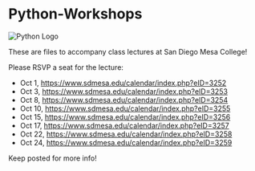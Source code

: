 # Python-Workshops

![Python Logo](https://www.python.org/static/community_logos/python-logo-master-v3-TM.png)

These are files to accompany class lectures at San Diego Mesa College!

Please RSVP a seat for the lecture:
* Oct 1, https://www.sdmesa.edu/calendar/index.php?eID=3252
* Oct 3, https://www.sdmesa.edu/calendar/index.php?eID=3253
* Oct 8, https://www.sdmesa.edu/calendar/index.php?eID=3254
* Oct 10, https://www.sdmesa.edu/calendar/index.php?eID=3255
* Oct 15, https://www.sdmesa.edu/calendar/index.php?eID=3256
* Oct 17, https://www.sdmesa.edu/calendar/index.php?eID=3257
* Oct 22, https://www.sdmesa.edu/calendar/index.php?eID=3258
* Oct 24, https://www.sdmesa.edu/calendar/index.php?eID=3259

Keep posted for more info!
